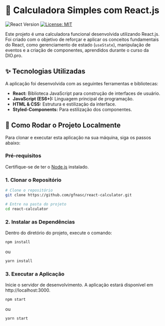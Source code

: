 # 📱 Calculadora Simples com React.js

![React Version](https://img.shields.io/badge/React-18.2.0-61DAFB?logo=react)
[![License: MIT](https://img.shields.io/badge/License-MIT-yellow.svg)](https://opensource.org/licenses/MIT)

Este projeto é uma calculadora funcional desenvolvida utilizando React.js. Foi criado com o objetivo de reforçar e aplicar os conceitos fundamentais do React, como gerenciamento de estado (`useState`), manipulação de eventos e a criação de componentes, aprendidos durante o curso da DIO.pro.

## ✨ Tecnologias Utilizadas

A aplicação foi desenvolvida com as seguintes ferramentas e bibliotecas:

- **React:** Biblioteca JavaScript para construção de interfaces de usuário.
- **JavaScript (ES6+):** Linguagem principal de programação.
- **HTML & CSS:** Estrutura e estilização da interface.
- **Styled-Components:** Para estilização dos componentes.

## 🚀 Como Rodar o Projeto Localmente

Para clonar e executar esta aplicação na sua máquina, siga os passos abaixo:

### Pré-requisitos

Certifique-se de ter o [Node.js](https://nodejs.org/en/) instalado.

### 1. Clonar o Repositório

```bash
# Clone o repositório
git clone https://github.com/gfnasc/react-calculator.git

# Entre na pasta do projeto
cd react-calculator
```

### 2. Instalar as Dependências

Dentro do diretório do projeto, execute o comando:

```bash
npm install
```

ou

```bash
yarn install
```

### 3. Executar a Aplicação

Inicie o servidor de desenvolvimento. A aplicação estará disponível em http://localhost:3000.

```bash
npm start
```

ou

```bash
yarn start
```
